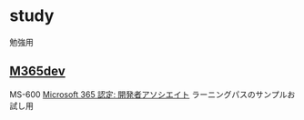 # study
勉強用

## [M365dev](https://github.com/Gucchiy/study/tree/main/M365dev) 

MS-600 [Microsoft 365 認定: 開発者アソシエイト](https://docs.microsoft.com/ja-jp/learn/certifications/m365-developer-associate/) ラーニングパスのサンプルお試し用

